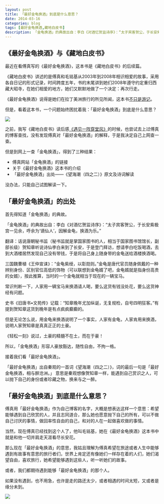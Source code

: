 ```yaml
---
layout: post
title: 「最好金龟换酒」到底是什么意思？
date: 2014-03-16
categories: blog
tags: [最好金龟换酒,藏地白皮书]
description: 「金龟换酒」的典故出自：李白《对酒忆贺监诗序》：“太子宾客贺公，于长安紫极宫一见余，呼余为‘谪仙人’，因解金龟，换酒为乐。”
---
```



## 《最好金龟换酒》与《藏地白皮书》
最近在看傅真写的《最好金龟换酒》，这本书是《藏地白皮书》的后续篇。

《藏地白皮书》讲述的是傅真和毛铭基从2003年到2008年相识相爱的故事，采用各自日记的形式记录，时间跨度五年，书的末尾讲到她们2008年遵守约定重归西藏大昭寺，在她们相爱的地方，她们又默默地做了一个决定：再次行走。

《最好金龟换酒》说得是她们在拉丁美洲旅行的所见所闻，这本书[不只是游记](http://fz0512.com/)。

但是，看着这本书，一个问题始终困扰着我：「最好金龟换酒」到底是什么意思？

![](http://openmindclub.qiniudn.com/omt/FuZhen.jpg)

之前，我写《藏地白皮书》读后感[《遇见一阵穿堂风》](http://zhuanlan.zhihu.com/cnfeat/19682413)的时候，也尝试去上过傅真的博客查找，没有发现傅真对「最好金龟换酒」的解释，于是我决定自己上网查一查。

但是到网上一查「金龟换酒」，得到了三种结果：

- 傅真网站「金龟换酒」的链接
- 关于《最好金龟换酒》这本书的介绍
- 「最好金龟换酒」出处——《望海潮（四之二）》原文及诗词解读

没办法，只能自己试图解读一下。

## 「最好金龟换酒」的出处

首先得知道「金龟换酒」的典故。

「金龟换酒」的典故出自：李白《对酒忆贺监诗序》：“太子宾客贺公，于长安紫极宫一见余，呼余为‘谪仙人’，因解金龟，换酒为乐。”

翻译：话说唐朝秘书监（秘书监就是掌国家图书的人，相当于国家图书馆馆长，副部长级）贺知章听说诗仙李白来到了长安，于是登门拜访，想请李白吃饭喝酒，去到大酒楼居然发现自己没有带钱，于是将自己身上随身带的金龟送给酒楼换酒喝。

三国魏曹植《王仲宣诔》：“金龟紫绶，以彰勋则。”金龟是唐代官员随身佩戴的一种辨别身份、区别官位高低的饰物（可以联想到金龟婿了吧，金龟婿就是指身份高贵的女婿），按此推算，当时的一个金龟就相当于现在的一辆宝马。

常识判断一下，人家用一辆宝马来换酒请人喝，要么这货有钱没处花，要么这货神经有问题。

史书《旧唐书•文苑传》记载：“知章晚年尤加纵诞，无复规检，自号四明狂客。”有提到贺知章这货到晚年是有点疯疯癫癫的。

但是无论怎么说，用金龟来换酒说明了一个事实，人家有金龟，人家肯用来换酒，说明人家贺知章是真真正正的土豪。

《轻松一刻》说过，土豪的精髓不在土，而在于豪！

所以，「金龟换酒」形容人豪放豁达，随性自由，不拘一格。

接着我们看「最好金龟换酒」。

「最好金龟换酒」出自秦观的一首词《望海潮（四之二）》，词的最后一句是「最好金龟换酒，相与醉沧洲。」 意思是秦观想像贺知章一样，能遇到自己赏识之人，可以抛下自己的身份或者珍藏之物，换来与之一醉。

## 「最好金龟换酒」到底是什么意思？

傅真用「最好金龟换酒」作为自己博客的名字，大概是想表达这样一个意思：希望能够遇到自己欣赏的人，并且志同道合，那么她也愿意抛下自己的所有，可以不做自己讨厌的事情，做回率性自由的自己，和对的人在一起做喜欢做的事情。

当然，现在傅真已经找到这个人了，他叫毛铭基，她在《最好金龟换酒》这本书中就是和他一切并肩走天涯看尽长安花。

那么现在「最好金龟换酒」的意思，我姑且理解为傅真希望在旅途或者人生中能够遇到有故事有意思的旅行者们，世界上肯定还有像她们一样存在着的人们，她们渴望自由，喜欢旅行，她希望能够遇到这些人，听一听她们的故事。

或者，我们都期待遇到能够「最好金龟换酒」的那个人。

如果没有遇到，也不用急，也许是走的路还太少，或者相遇的时间太短，又或者是缘分未到。

![](http://openmindclub.qiniudn.com/omt/FuZhenBook.jpg)







